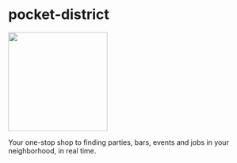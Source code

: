 # pocket-district

<img src="https://github.com/VicFrolov/pocket-district/blob/master/images/pocketDistrictLogo.png" width="200"><br>

Your one-stop shop to finding parties, bars, events and jobs in your neighborhood, in real time.
